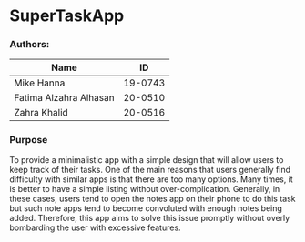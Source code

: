 # SuperTaskApp

### Authors:
| Name                   | ID      |
|------------------------|---------|
| Mike Hanna             | 19-0743 |
| Fatima Alzahra Alhasan | 20-0510 |
| Zahra Khalid           | 20-0516 |

### Purpose
To provide a minimalistic app with a simple design that will allow users to keep track of their tasks. One of the main reasons that users generally find difficulty with similar apps is that there are too many options. Many times, it is better to have a simple listing without over-complication. Generally, in these cases, users tend to open the notes app on their phone to do this task but such note apps tend to become convoluted with enough notes being added.
Therefore, this app aims to solve this issue promptly without overly bombarding the user with excessive features.
